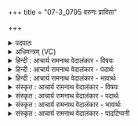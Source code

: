 +++
title = "07-3_0795 वरुणः प्राविता"

+++
<details><summary>पदपाठः</summary>

व꣡रु꣢꣯णः। प्रा꣣विता꣢। प्र꣣। अविता꣢। भु꣣वत्। मित्रः꣢। मि꣢। त्रः꣢। वि꣡श्वा꣢꣯भिः। ऊ꣣ति꣡भिः꣢। क꣡र꣢꣯ताम्। नः꣣। सु꣡राध꣢सः। सु꣣। रा꣡ध꣢꣯सः। ७९५।
</details>

<details><summary>अधिमन्त्रम् (VC)</summary>

- मित्रावरुणौ
- मेधातिथिः काण्वः
- गायत्री
- षड्जः
</details>

<details><summary>हिन्दी : आचार्य रामनाथ वेदालंकार - विषयः</summary>

अगले मन्त्र में भी वही विषय है।
</details>

<details><summary>हिन्दी : आचार्य रामनाथ वेदालंकार - पदार्थः</summary>

पदार्थान्वयभाषाः -  (वरुणः)शरीर में उदान और राष्ट्र में क्षत्रिय, (मित्रः)शरीर में प्राण और राष्ट्र में ब्राह्मण(विश्वाभिः)सब(ऊतिभिः)रक्षाओं से(प्राविता)हमारे प्रकृष्ट रूप से रक्षक(भुवत्)होवें। साथ ही(नः)हमें(सुराधसः)उत्तम धन से युक्त तथा उत्तम सिद्धिवाला(करताम्)करें ॥३॥
</details>

<details><summary>हिन्दी : आचार्य रामनाथ वेदालंकार - भावार्थः</summary>

भावार्थभाषाः -  प्राण-उदान द्वारा शरीर में स्वास्थ्यरूप तथा योगसिद्धिरूप धन को और ब्राह्मण-क्षत्रिय द्वारा राष्ट्र में विद्या,चक्रवर्ती राज्य आदि धन को सब प्राप्त करें ॥३॥
</details>

<details><summary>संस्कृत : आचार्य रामनाथ वेदालंकार - विषयः</summary>

अथ पुनरपि तमेव विषयमाह।
</details>

<details><summary>संस्कृत : आचार्य रामनाथ वेदालंकार - पदार्थः</summary>

पदार्थान्वयभाषाः -  (वरुणः)शरीरे उदानः,राष्ट्रे क्षत्रियश्च(मित्रः)शरीरे प्राणः,राष्ट्रे ब्राह्मणश्च(विश्वाभिः)सर्वाभिः(ऊतिभिः)रक्षाभिः(प्राविता)अस्माकं प्रकर्षेण रक्षिता(भुवत्)भवतु। अपि च(नः)अस्मान्(सुराधसः२)सुधनान् सुसिद्धिमतश्च।[राधस् इति धननाम। निघं० २।१०। राध संसिद्धौ।] (करताम्)कुरुताम्।[डुकृञ् करणे,व्यत्ययेन शप्]॥३॥३
</details>

<details><summary>संस्कृत : आचार्य रामनाथ वेदालंकार - भावार्थः</summary>

भावार्थभाषाः -  प्राणोदानाभ्यां देहे स्वास्थ्यरूपं योगसिद्धिरूपं च धनं,ब्राह्मणक्षत्रियाभ्यां च राष्ट्रे विद्याचक्रवर्तिराज्यादिरूपं धनं सर्वे प्राप्नुवन्तु ॥३॥
</details>

<details><summary>संस्कृत : आचार्य रामनाथ वेदालंकार - पादटिप्पनी</summary>

टिप्पणी:   १. ऋ० १।२३।६। २. सुराधसः शोभनानि विद्याचक्रवर्तिराज्यसंबन्धीनि राधांसि धनानि येषां तान्—इति ऋ० १।२३।६ भाष्ये द०। ३. एतमपि मन्त्रमृग्भाष्ये दयानन्दर्षिः सूर्यवायुपक्षे व्याचष्टे।
</details>